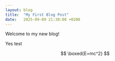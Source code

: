 ```yaml
---
layout: blog
title:  "My First Blog Post"
date:   2025-09-09 21:30:00 +0200
---
```


Welcome to my new blog!


Yes test 

$$
\boxed{E=mc^2}
$$

